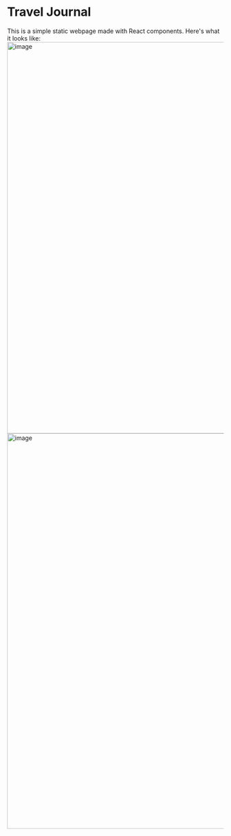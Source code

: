 # Travel Journal
This is a simple static webpage made with React components.
Here's what it looks like:
<img width="911" alt="image" src="https://github.com/ma9ahil/Travel-Journal/assets/63647549/94d1f45e-f737-4157-acbd-c949a0b51904">
<img width="920" alt="image" src="https://github.com/ma9ahil/Travel-Journal/assets/63647549/c55c7083-250e-45c1-a545-4f6f929d9bb9">



